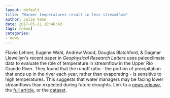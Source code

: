 ```yaml
---
layout: default
title: "Warmer temperatures result in less streamflow"
author: Julie Vano
date: 2017-05-11 10:46:43
tags: [news]
categories:
- news
---
```


Flavio Lehner, Eugene Wahl, Andrew Wood, Douglas Blatchford, & Dagmar Llewellyn's recent paper in <i>Geophysical Research Letters</i> uses paleoclimate data to evaluate the role of temperature in streamflow in the Upper Rio Grande River. They found that the runoff ratio - the portion of precipitation that ends up in the river each year, rather than evaporating - is sensitive to high temperatures. This suggests that water managers may be facing lower streamflows than expected during future droughts. Link to a <a href="https://www2.ucar.edu/atmosnews/news/126957/warmer-temperatures-cause-decline-in-key-runoff-measure"> news release</a>, the <a href="http://onlinelibrary.wiley.com/doi/10.1002/2017GL073253/abstract"> full article</a>, or the <a href=" https://www.ncdc.noaa.gov/paleo-search/study/22070">dataset</a>.      

